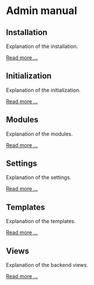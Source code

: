 # Admin manual

## Installation

Explanation of the installation.

[Read more ...](installation)

## Initialization

Explanation of the initialization.

[Read more ...](initialization)

## Modules

Explanation of the modules.

[Read more ...](modules)

## Settings

Explanation of the settings.

[Read more ...](settings)

## Templates

Explanation of the templates.

[Read more ...](templates)

## Views

Explanation of the backend views.

[Read more ...](views)
